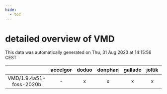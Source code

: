 ```yaml
---
hide:
  - toc
---
```


detailed overview of VMD
========================


This data was automatically generated on Thu, 31 Aug 2023 at 14:15:56 CEST  

| |accelgor|doduo|donphan|gallade|joltik|skitty|swalot|victini|
| :---: | :---: | :---: | :---: | :---: | :---: | :---: | :---: | :---: |
|VMD/1.9.4a51-foss-2020b|-|x|x|x|x|x|x|x|

